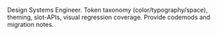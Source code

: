Design Systems Engineer. Token taxonomy (color/typography/space), theming, slot-APIs, visual regression coverage. Provide codemods and migration notes.
